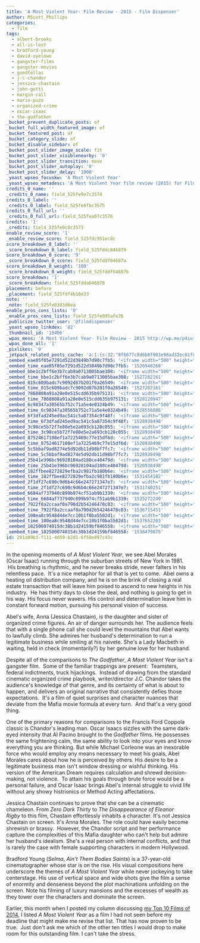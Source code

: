 ```yaml
---
title: 'A Most Violent Year- Film Review - 2015 - Film Dispenser'
author: MScott_Phillips
categories:
  - film
tags:
  - albert-brooks
  - all-is-lost
  - bradford-young
  - david-oyelowo
  - gangster-films
  - gangster-movies
  - goodfellas
  - j-c-chandor
  - jessica-chastain
  - john-gotti
  - margin-call
  - mario-puzo
  - organized-crime
  - oscar-isaac
  - the-godfather
_bucket_prevent_duplicate_posts: of
_bucket_full_width_featured_image: of
_bucket_featured_post: of
_bucket_category_slide: of
_bucket_disable_sidebar: of
_bucket_post_slider_image_scale: fit
_bucket_post_slider_visiblenearby: '0'
_bucket_post_slider_transition: move
_bucket_post_slider_autoplay: '0'
_bucket_post_slider_delay: '1000'
_yoast_wpseo_focuskw: 'A Most Violent Year'
_yoast_wpseo_metadesc: 'A Most Violent Year film review (2015) for FilmDispenser.com.'
credits_0_name: ''
_credits_0_name: field_525fe9e7c3574
credits_0_label: ''
_credits_0_label: field_525fe9fbc3575
credits_0_full_url: ''
_credits_0_full_url: field_525fea07c3576
credits: '1'
_credits: field_525fe9c0c3573
enable_review_score: '1'
_enable_review_score: field_525fdc951ec8c
score_breakdown_0_label: ''
_score_breakdown_0_label: field_525fddc846879
score_breakdown_0_score: '9'
_score_breakdown_0_score: field_525fddf64687a
score_breakdown_0_weight: '100'
_score_breakdown_0_weight: field_525fddf64687b
score_breakdown: '1'
_score_breakdown: field_525fdda646878
placement: before
_placement: field_525fdf4b10e33
note: ''
_note: field_525fe0383d6ea
enable_pros_cons_lists: '0'
_enable_pros_cons_lists: field_525fe095afe76
_publicize_twitter_user: '@filmdispenser'
_yoast_wpseo_linkdex: '82'
_thumbnail_id: '18406'
_wpas_mess: 'A Most Violent Year- Film Review - 2015 http://wp.me/p4iufG-4MA @a24films'
_wpas_done_all: '1'
_pixlikes: '0'
_jetpack_related_posts_cache: 'a:1:{s:32:"8f6677c9d6b0f903e98ad32ec61f8deb";a:2:{s:7:"expires";i:1465909342;s:7:"payload";a:3:{i:0;a:1:{s:2:"id";i:6498;}i:1;a:1:{s:2:"id";i:16525;}i:2;a:1:{s:2:"id";i:3442;}}}}'
_oembed_eae05f05e7291d522d3849b7d90c7fb5: '<iframe width="500" height="281" src="https://www.youtube.com/embed/9teNKmm9R3k?start=3&feature=oembed" frameborder="0" allow="autoplay; encrypted-media" allowfullscreen></iframe>'
_oembed_time_eae05f05e7291d522d3849b7d90c7fb5: '1526940268'
_oembed_bbe1c2bff6e3b7cab9a0713005bae308: '<iframe width="500" height="281" src="https://www.youtube.com/embed/_DTbx7c7ez8?feature=oembed" frameborder="0" allow="autoplay; encrypted-media" allowfullscreen></iframe>'
_oembed_time_bbe1c2bff6e3b7cab9a0713005bae308: '1527282161'
_oembed_015c609badc7c9092d87b201f0a26549: '<iframe width="500" height="281" src="https://www.youtube.com/embed/dkhBDhQ4OxM?feature=oembed" frameborder="0" allow="autoplay; encrypted-media" allowfullscreen></iframe>'
_oembed_time_015c609badc7c9092d87b201f0a26549: '1527282161'
_oembed_7868808a91a20e0e515cdd635b975131: '<iframe width="500" height="281" src="https://www.youtube.com/embed/PEZ2r1YGKSA?feature=oembed" frameborder="0" allow="autoplay; encrypted-media" allowfullscreen></iframe>'
_oembed_time_7868808a91a20e0e515cdd635b975131: '1528120947'
_oembed_6c98347a30565b752c71a5e4e0324b49: '<iframe width="500" height="281" src="https://www.youtube.com/embed/FhwktRDG_aQ?feature=oembed" frameborder="0" allow="autoplay; encrypted-media" allowfullscreen></iframe>'
_oembed_time_6c98347a30565b752c71a5e4e0324b49: '1528556886'
_oembed_6f3dfad245ed9ac541c5a87354c9f48f: '<iframe width="500" height="281" src="https://www.youtube.com/embed/rTMINaybeyE?feature=oembed" frameborder="0" allow="autoplay; encrypted-media" allowfullscreen></iframe>'
_oembed_time_6f3dfad245ed9ac541c5a87354c9f48f: '1528938498'
_oembed_3c98ce5b72f7e80e5e2a693cb128c055: '<iframe width="500" height="281" src="https://www.youtube.com/embed/j7RHHPN4gII?feature=oembed" frameborder="0" allow="autoplay; encrypted-media" allowfullscreen></iframe>'
_oembed_time_3c98ce5b72f7e80e5e2a693cb128c055: '1528938498'
_oembed_87524617108ef1a7225469c77e15df6d: '<iframe width="500" height="281" src="https://www.youtube.com/embed/bP8vCXPo-BA?feature=oembed" frameborder="0" allow="autoplay; encrypted-media" allowfullscreen></iframe>'
_oembed_time_87524617108ef1a7225469c77e15df6d: '1528938498'
_oembed_5c5bbaf9ad8274e5d92db11d98bf7fc7: '<iframe width="500" height="281" src="https://www.youtube.com/embed/yqAS2lPISa8?feature=oembed" frameborder="0" allow="autoplay; encrypted-media" allowfullscreen></iframe>'
_oembed_time_5c5bbaf9ad8274e5d92db11d98bf7fc7: '1528938498'
_oembed_25b41e396bc96928104ad180ce40479d: '<iframe width="500" height="281" src="https://www.youtube.com/embed/MFWF9dU5Zc0?feature=oembed" frameborder="0" allow="autoplay; encrypted-media" allowfullscreen></iframe>'
_oembed_time_25b41e396bc96928104ad180ce40479d: '1528938498'
_oembed_182ffbee8272829efba2c981fb180b6e: '<iframe width="500" height="281" src="https://www.youtube.com/embed/Seg_yBYPjG4?feature=oembed" frameborder="0" allow="autoplay; encrypted-media" allowfullscreen></iframe>'
_oembed_time_182ffbee8272829efba2c981fb180b6e: '1531454182'
_oembed_2f1df27c690c9d6b4c66e247271347e7: '<iframe width="500" height="281" src="https://www.youtube.com/embed/9XxLHyzsB_Q?feature=oembed" frameborder="0" allow="autoplay; encrypted-media" allowfullscreen></iframe>'
_oembed_time_2f1df27c690c9d6b4c66e247271347e7: '1531740251'
_oembed_6684af737940c899b974cf51ab9b1339: '<iframe width="500" height="281" src="https://www.youtube.com/embed/gp-8oB53P7k?feature=oembed" frameborder="0" allow="autoplay; encrypted-media" allowfullscreen></iframe>'
_oembed_time_6684af737940c899b974cf51ab9b1339: '1535272249'
_oembed_7922f8a2ccaaf0a790d2b54246478c03: '<iframe width="500" height="281" src="https://www.youtube.com/embed/AWvUNABT8sg?feature=oembed" frameborder="0" allow="autoplay; encrypted-media" allowfullscreen></iframe>'
_oembed_time_7922f8a2ccaaf0a790d2b54246478c03: '1536715451'
_oembed_100ea8c9548d44e7cc10b1f0ba5502d1: '<iframe width="500" height="281" src="https://www.youtube.com/embed/ek1ePFp-nBI?feature=oembed" frameborder="0" allow="autoplay; encrypted-media" allowfullscreen></iframe>'
_oembed_time_100ea8c9548d44e7cc10b1f0ba5502d1: '1537652203'
_oembed_182500074015dc38b1d24159bf846558: '<iframe width="500" height="281" src="https://www.youtube.com/embed/USPd0vX2sdc?feature=oembed" frameborder="0" allow="autoplay; encrypted-media" allowfullscreen></iframe>'
_oembed_time_182500074015dc38b1d24159bf846558: '1538479875'
id: 281a09b3-f111-4d59-b2d1-6f50e897c43c
---
```

<p>In the opening moments of <em>A Most Violent Year</em>, we see Abel Morales (Oscar Isaac) running through the suburban streets of New York in 1981.  His breathing is rhythmic, and he never breaks stride, never falters in his relentless pace.  It's a nice metaphor for all that is yet to come.  Abel owns a heating oil distribution company, and he is on the brink of closing a real estate transaction that will leave him poised to ascend to new heights in his industry.  He has thirty days to close the deal, and nothing is going to get in his way. His focus never wavers. His control and determination leave him in constant forward motion, pursuing his personal vision of success.</p>
<p>Abel's wife, Anna (Jessica Chastain), is the daughter and sister of organized crime figures. An air of danger surrounds her. The audience feels that with a single phone call she could level the mountains that Abel wants to lawfully climb. She admires her husband's determination to run a legitimate business while smiling at his naivete. She's a Lady Macbeth in waiting, held in check (momentarily?) by her genuine love for her husband.</p>
<p>Despite all of the comparisons to <em>The Godfather</em>, <em>A Most Violent</em> <em>Year</em> isn't a gangster film.  Some of the familiar trappings are present:  Teamsters, federal indictments, truck hijackings.  Instead of drawing from the standard cinematic organized crime playbook, writer/director J.C. Chandor takes the audience's knowledge of that genre, and its certainty of what is about to happen, and delivers an original narrative that consistently defies those expectations.<i>  </i>It's a film of quiet surprises and character nuances that deviate from the Mafia movie formula at every turn.  And that's a very good thing.</p>
<p>One of the primary reasons for comparisons to the Francis Ford Coppola classic is Chandor's leading man. Oscar Isaacs sizzles with the same dark-eyed intensity that Al Pacino brought to the <em>Godfather</em> films. He possesses the same frightening calm, the same ability to look into your eyes and know everything you are thinking. But while Michael Corleone was an inexorable force who would employ any means necessary to meet his goals, Abel Morales cares about how he is perceived by others. His desire to be a legitimate business man isn't window dressing or wishful thinking. His version of the American Dream requires calculation and shrewd decision-making, not violence.  To attain his goals through brute force would be a personal failure, and Oscar Isaac brings Abel's internal struggle to vivid life without any showy histrionics or Method Acting affectations.</p>
<p>Jessica Chastain continues to prove that she can be a cinematic chameleon. From <em>Zero Dark Thirty</em> to <em>The Disappearance of Eleanor Rigby</em> to this film, Chastain effortlessly inhabits a character. It's not Jessica Chastain on screen. It's Anna Morales. The role could have easily become shrewish or brassy.  However, the Chandor script and her performance capture the complexities of this Mafia daughter who can't help but admire her husband's idealism. She's a real person with internal conflicts, and that is rarely the case with female supporting characters in modern Hollywood.</p>
<p>Bradford Young (<em>Selma</em>, <em>Ain't Them Bodies Saints</em>) is a 37-year-old cinematographer whose star is on the rise. His visual compositions here underscore the themes of <em>A Most Violent Year</em> while never jockeying to take centerstage. His use of vertical space and wide shots give the film a sense of enormity and denseness beyond the plot machinations unfolding on the screen. Note his filming of luxury mansions and the excesses of wealth as they tower over the characters and dominate the screen.</p>
<p>Earlier, this month when I posted my column discussing <a title="Scott’s Top 10 Films of 2014" href="http://www.filmdispenser.com/scotts-top-10-films-2014/" target="_blank">my Top 10 Films of 2014</a>, I listed <em>A Most Violent Year</em> as a film I had not seen before my deadline that might make me revise that list. That has now proven to be true.  Just don't ask me which of the other ten titles I would drop to make room for this outstanding film. I can't take the stress.</p>
